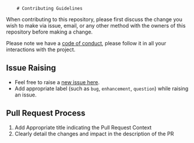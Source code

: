         # Contributing Guidelines

When contributing to this repository, please first discuss the change you wish to make via issue,
email, or any other method with the owners of this repository before making a change.

Please note we have a [code of conduct](https://github.com/amrrs/coinmarketcapr/blob/master/CONDUCT.md), please follow it in all your interactions with the project.

## Issue Raising

* Feel free to raise a [new issue here](https://github.com/amrrs/coinmarketcapr/issues/new).
* Add appropriate label (such as `bug`, `enhancement`, `question`) while raising an issue. 

## Pull Request Process

1. Add Appropriate title indicating the Pull Request Context
2. Clearly detail the changes and impact in the description of the PR

